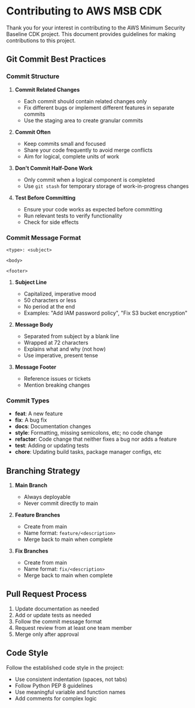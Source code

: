# Contributing to AWS MSB CDK

Thank you for your interest in contributing to the AWS Minimum Security Baseline CDK project. This document provides guidelines for making contributions to this project.

## Git Commit Best Practices

### Commit Structure

1. **Commit Related Changes**
   - Each commit should contain related changes only
   - Fix different bugs or implement different features in separate commits
   - Use the staging area to create granular commits

2. **Commit Often**
   - Keep commits small and focused
   - Share your code frequently to avoid merge conflicts
   - Aim for logical, complete units of work

3. **Don't Commit Half-Done Work**
   - Only commit when a logical component is completed
   - Use `git stash` for temporary storage of work-in-progress changes

4. **Test Before Committing**
   - Ensure your code works as expected before committing
   - Run relevant tests to verify functionality
   - Check for side effects

### Commit Message Format

```
<type>: <subject>

<body>

<footer>
```

1. **Subject Line**
   - Capitalized, imperative mood
   - 50 characters or less
   - No period at the end
   - Examples: "Add IAM password policy", "Fix S3 bucket encryption"

2. **Message Body**
   - Separated from subject by a blank line
   - Wrapped at 72 characters
   - Explains what and why (not how)
   - Use imperative, present tense

3. **Message Footer**
   - Reference issues or tickets
   - Mention breaking changes

### Commit Types

- **feat**: A new feature
- **fix**: A bug fix
- **docs**: Documentation changes
- **style**: Formatting, missing semicolons, etc; no code change
- **refactor**: Code change that neither fixes a bug nor adds a feature
- **test**: Adding or updating tests
- **chore**: Updating build tasks, package manager configs, etc

## Branching Strategy

1. **Main Branch**
   - Always deployable
   - Never commit directly to main

2. **Feature Branches**
   - Create from main
   - Name format: `feature/<description>`
   - Merge back to main when complete

3. **Fix Branches**
   - Create from main
   - Name format: `fix/<description>`
   - Merge back to main when complete

## Pull Request Process

1. Update documentation as needed
2. Add or update tests as needed
3. Follow the commit message format
4. Request review from at least one team member
5. Merge only after approval

## Code Style

Follow the established code style in the project:
- Use consistent indentation (spaces, not tabs)
- Follow Python PEP 8 guidelines
- Use meaningful variable and function names
- Add comments for complex logic